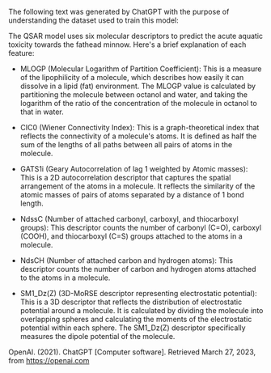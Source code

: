 The following text was generated by ChatGPT with the purpose of understanding
the dataset used to train this model:

The QSAR model uses six molecular descriptors to predict the acute aquatic toxicity towards the fathead minnow. Here's a brief explanation of each feature:

- MLOGP (Molecular Logarithm of Partition Coefficient): This is a measure of the lipophilicity of a molecule, which describes how easily it can dissolve in a lipid (fat) environment. The MLOGP value is calculated by partitioning the molecule between octanol and water, and taking the logarithm of the ratio of the concentration of the molecule in octanol to that in water.

- CIC0 (Wiener Connectivity Index): This is a graph-theoretical index that reflects the connectivity of a molecule's atoms. It is defined as half the sum of the lengths of all paths between all pairs of atoms in the molecule.

- GATS1i (Geary Autocorrelation of lag 1 weighted by Atomic masses): This is a 2D autocorrelation descriptor that captures the spatial arrangement of the atoms in a molecule. It reflects the similarity of the atomic masses of pairs of atoms separated by a distance of 1 bond length.

- NdssC (Number of attached carbonyl, carboxyl, and thiocarboxyl groups): This descriptor counts the number of carbonyl (C=O), carboxyl (COOH), and thiocarboxyl (C=S) groups attached to the atoms in a molecule.

- NdsCH (Number of attached carbon and hydrogen atoms): This descriptor counts the number of carbon and hydrogen atoms attached to the atoms in a molecule.

- SM1_Dz(Z) (3D-MoRSE descriptor representing electrostatic potential): This is a 3D descriptor that reflects the distribution of electrostatic potential around a molecule. It is calculated by dividing the molecule into overlapping spheres and calculating the moments of the electrostatic potential within each sphere. The SM1_Dz(Z) descriptor specifically measures the dipole potential of the molecule.

OpenAI. (2021). ChatGPT [Computer software]. Retrieved March 27, 2023, from https://openai.com
